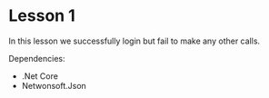# Lesson 1

In this lesson we successfully login but fail to make any other calls.

Dependencies:

* .Net Core
* Netwonsoft.Json


